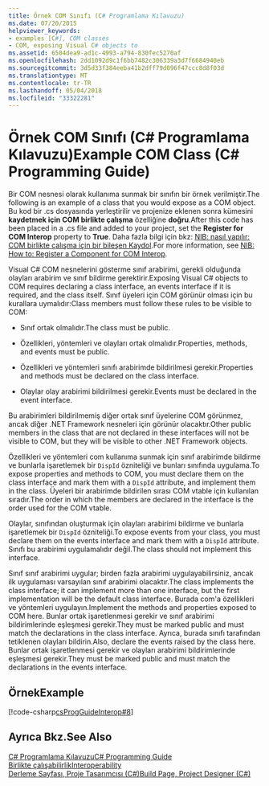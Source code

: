 ```yaml
---
title: Örnek COM Sınıfı (C# Programlama Kılavuzu)
ms.date: 07/20/2015
helpviewer_keywords:
- examples [C#], COM classes
- COM, exposing Visual C# objects to
ms.assetid: 6504dea9-ad1c-4993-a794-830fec5270af
ms.openlocfilehash: 2dd1092d9c1f6bb7482c306339a3d7f6684940eb
ms.sourcegitcommit: 3d5d33f384eeba41b2dff79d096f47ccc8d8f03d
ms.translationtype: MT
ms.contentlocale: tr-TR
ms.lasthandoff: 05/04/2018
ms.locfileid: "33322281"
---
```

# <a name="example-com-class-c-programming-guide"></a><span data-ttu-id="48e06-102">Örnek COM Sınıfı (C# Programlama Kılavuzu)</span><span class="sxs-lookup"><span data-stu-id="48e06-102">Example COM Class (C# Programming Guide)</span></span>
<span data-ttu-id="48e06-103">Bir COM nesnesi olarak kullanıma sunmak bir sınıfın bir örnek verilmiştir.</span><span class="sxs-lookup"><span data-stu-id="48e06-103">The following is an example of a class that you would expose as a COM object.</span></span> <span data-ttu-id="48e06-104">Bu kod bir .cs dosyasında yerleştirilir ve projenize eklenen sonra kümesini **kaydetmek için COM birlikte çalışma** özelliğine **doğru**.</span><span class="sxs-lookup"><span data-stu-id="48e06-104">After this code has been placed in a .cs file and added to your project, set the **Register for COM Interop** property to **True**.</span></span> <span data-ttu-id="48e06-105">Daha fazla bilgi için bkz: [NIB: nasıl yapılır: COM birlikte çalışma için bir bileşen Kaydol](http://msdn.microsoft.com/library/4de7d474-56e8-4027-994d-d47ca4725c5e).</span><span class="sxs-lookup"><span data-stu-id="48e06-105">For more information, see [NIB: How to: Register a Component for COM Interop](http://msdn.microsoft.com/library/4de7d474-56e8-4027-994d-d47ca4725c5e).</span></span>  
  
 <span data-ttu-id="48e06-106">Visual C# COM nesnelerini gösterme sınıf arabirimi, gerekli olduğunda olayları arabirim ve sınıf bildirme gerektirir.</span><span class="sxs-lookup"><span data-stu-id="48e06-106">Exposing Visual C# objects to COM requires declaring a class interface, an events interface if it is required, and the class itself.</span></span> <span data-ttu-id="48e06-107">Sınıf üyeleri için COM görünür olması için bu kurallara uymalıdır:</span><span class="sxs-lookup"><span data-stu-id="48e06-107">Class members must follow these rules to be visible to COM:</span></span>  
  
-   <span data-ttu-id="48e06-108">Sınıf ortak olmalıdır.</span><span class="sxs-lookup"><span data-stu-id="48e06-108">The class must be public.</span></span>  
  
-   <span data-ttu-id="48e06-109">Özellikleri, yöntemleri ve olayları ortak olmalıdır.</span><span class="sxs-lookup"><span data-stu-id="48e06-109">Properties, methods, and events must be public.</span></span>  
  
-   <span data-ttu-id="48e06-110">Özellikleri ve yöntemleri sınıfı arabirimde bildirilmesi gerekir.</span><span class="sxs-lookup"><span data-stu-id="48e06-110">Properties and methods must be declared on the class interface.</span></span>  
  
-   <span data-ttu-id="48e06-111">Olaylar olay arabirimi bildirilmesi gerekir.</span><span class="sxs-lookup"><span data-stu-id="48e06-111">Events must be declared in the event interface.</span></span>  
  
 <span data-ttu-id="48e06-112">Bu arabirimleri bildirilmemiş diğer ortak sınıf üyelerine COM görünmez, ancak diğer .NET Framework nesneleri için görünür olacaktır.</span><span class="sxs-lookup"><span data-stu-id="48e06-112">Other public members in the class that are not declared in these interfaces will not be visible to COM, but they will be visible to other .NET Framework objects.</span></span>  
  
 <span data-ttu-id="48e06-113">Özellikleri ve yöntemleri com kullanıma sunmak için sınıf arabirimde bildirme ve bunlarla işaretlemek bir `DispId` özniteliği ve bunları sınıfında uygulama.</span><span class="sxs-lookup"><span data-stu-id="48e06-113">To expose properties and methods to COM, you must declare them on the class interface and mark them with a `DispId` attribute, and implement them in the class.</span></span> <span data-ttu-id="48e06-114">Üyeleri bir arabirimde bildirilen sırası COM vtable için kullanılan sıradır.</span><span class="sxs-lookup"><span data-stu-id="48e06-114">The order in which the members are declared in the interface is the order used for the COM vtable.</span></span>  
  
 <span data-ttu-id="48e06-115">Olaylar, sınıfından oluşturmak için olayları arabirimi bildirme ve bunlarla işaretlemek bir `DispId` özniteliği.</span><span class="sxs-lookup"><span data-stu-id="48e06-115">To expose events from your class, you must declare them on the events interface and mark them with a `DispId` attribute.</span></span> <span data-ttu-id="48e06-116">Sınıfı bu arabirimi uygulamalıdır değil.</span><span class="sxs-lookup"><span data-stu-id="48e06-116">The class should not implement this interface.</span></span>  
  
 <span data-ttu-id="48e06-117">Sınıf sınıf arabirimi uygular; birden fazla arabirimi uygulayabilirsiniz, ancak ilk uygulaması varsayılan sınıf arabirimi olacaktır.</span><span class="sxs-lookup"><span data-stu-id="48e06-117">The class implements the class interface; it can implement more than one interface, but the first implementation will be the default class interface.</span></span> <span data-ttu-id="48e06-118">Burada com'a özellikleri ve yöntemleri uygulayın.</span><span class="sxs-lookup"><span data-stu-id="48e06-118">Implement the methods and properties exposed to COM here.</span></span> <span data-ttu-id="48e06-119">Bunlar ortak işaretlenmesi gerekir ve sınıf arabirimi bildirimlerinde eşleşmesi gerekir.</span><span class="sxs-lookup"><span data-stu-id="48e06-119">They must be marked public and must match the declarations in the class interface.</span></span> <span data-ttu-id="48e06-120">Ayrıca, burada sınıfı tarafından tetiklenen olayları bildirin.</span><span class="sxs-lookup"><span data-stu-id="48e06-120">Also, declare the events raised by the class here.</span></span> <span data-ttu-id="48e06-121">Bunlar ortak işaretlenmesi gerekir ve olayları arabirimi bildirimlerinde eşleşmesi gerekir.</span><span class="sxs-lookup"><span data-stu-id="48e06-121">They must be marked public and must match the declarations in the events interface.</span></span>  
  
## <a name="example"></a><span data-ttu-id="48e06-122">Örnek</span><span class="sxs-lookup"><span data-stu-id="48e06-122">Example</span></span>  
 [!code-csharp[csProgGuideInterop#8](../../../csharp/programming-guide/interop/codesnippet/CSharp/example-com-class_1.cs)]  
  
## <a name="see-also"></a><span data-ttu-id="48e06-123">Ayrıca Bkz.</span><span class="sxs-lookup"><span data-stu-id="48e06-123">See Also</span></span>  
 [<span data-ttu-id="48e06-124">C# Programlama Kılavuzu</span><span class="sxs-lookup"><span data-stu-id="48e06-124">C# Programming Guide</span></span>](../../../csharp/programming-guide/index.md)  
 [<span data-ttu-id="48e06-125">Birlikte çalışabilirlik</span><span class="sxs-lookup"><span data-stu-id="48e06-125">Interoperability</span></span>](../../../csharp/programming-guide/interop/index.md)  
 [<span data-ttu-id="48e06-126">Derleme Sayfası, Proje Tasarımcısı (C#)</span><span class="sxs-lookup"><span data-stu-id="48e06-126">Build Page, Project Designer (C#)</span></span>](/visualstudio/ide/reference/build-page-project-designer-csharp)
